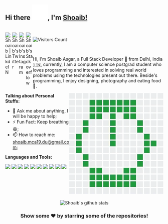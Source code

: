 ### <h2>Hi there <img height="50" alt="GIF" src="https://github.com/msk4862/msk4862/blob/master/assets/hello.gif" />, I'm [Shoaib!](https://msk4862.github.io) </h2>

<br/>

<a href="https://www.linkedin.com/in/msk4862/">
  <img align="left" alt="Shoaib | LinkdeIN" width="22px" src="https://www.vectorlogo.zone/logos/linkedin/linkedin-icon.svg"  />
</a>
<a href="https://twitter.com/msk4862">
  <img align="left" alt="Shoaib's Twitter" width="22px" src="https://www.vectorlogo.zone/logos/twitter/twitter-official.svg" />
</a>
<a href="https://www.instagram.com/shoaib_afk/">
  <img align="left" alt="Shoaib's Instagram" width="22px" src="https://www.vectorlogo.zone/logos/instagram/instagram-icon.svg" />
</a>
<a href="https://stackoverflow.com/users/6629389/shoaib-khan">
  <img align="left" alt="Shoaib's Stackoverflow" width="22px" src="https://www.vectorlogo.zone/logos/stackoverflow/stackoverflow-icon.svg" />
</a>

![Visitors Count](https://visitor-badge.laobi.icu/badge?page_id=msk4862.msk4862)

<br/>

Hi, I'm Shoaib Asgar, a Full Stack Developer 🚀 from Delhi, India 🇮🇳, currently, I am a computer science postgrad student who loves programming and interested in solving real world problems using the technologies present out there. Beside's programming, I enjoy designing, photography and eating food 🙂.

 <img align="right" width="300"  alt="GIF" src="https://github.com/msk4862/msk4862/blob/master/assets/giphy.gif" />
  
**Talking about Personal Stuffs:**

- 💬 Ask me about anything, I will be happy to help;
- ⚡ Fun Fact: Keep breathing 😆;
- 📫 How to reach me: shoaib.mca19.du@gmail.com;

**Languages and Tools:**  


<code><img height="30" src="https://cdn.simpleicons.org/javascript"></code>
<code><img height="30" src="https://cdn.simpleicons.org/cplusplus"></code>
<code><img height="30" src="https://cdn.simpleicons.org/python"></code>
<code><img height="30" src="https://cdn.simpleicons.org/react"></code>
<code><img height="30" src="https://cdn.simpleicons.org/django"></code>
<code><img height="30" src="https://cdn.simpleicons.org/nodedotjs"></code>
<code><img height="30" src="https://cdn.simpleicons.org/mysql"></code>
<code><img height="30" src="https://user-images.githubusercontent.com/24875366/87939915-683e6680-cab6-11ea-91e3-289c3a95f591.png"></code>
<code><img height="30" src="https://user-images.githubusercontent.com/24875366/87939919-68d6fd00-cab6-11ea-942b-a8d0f67b0b55.png"></code>
<code><img height="30" src="https://cdn.simpleicons.org/unity/white"></code>

<br/>
<br/>
<br/>
<br/>

<div align="center">
  
![Shoaib's github stats](https://github-readme-stats.vercel.app/api?username=msk4862&show_icons=true&hide_border=false&title_color=221f3b&icon_color=221f3b&text_color=6f4a8e&bg_color=ebebeb)

</div>

<div align="center">

### Show some ❤️ by starring some of the repositories!

</div>
